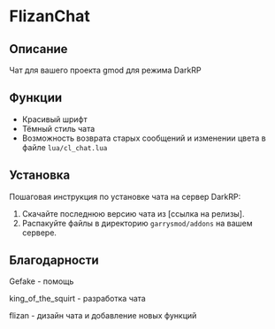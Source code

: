 # FlizanChat

## Описание
Чат для вашего проекта gmod для режима DarkRP

## Функции
- Красивый шрифт
- Тёмный стиль чата
- Возможность возврата старых сообщений и изменении цвета в файле `lua/cl_chat.lua`

## Установка
Пошаговая инструкция по установке чата на сервер DarkRP:

1. Скачайте последнюю версию чата из [ссылка на релизы].
2. Распакуйте файлы в директорию `garrysmod/addons` на вашем сервере.

## Благодарности
Gefake - помощь

king_of_the_squirt - разработка чата 

flizan - дизайн чата и добавление новых функций

